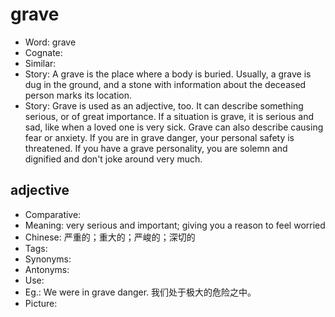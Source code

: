 # grave

- Word: grave
- Cognate: 
- Similar: 
- Story: A grave is the place where a body is buried. Usually, a grave is dug in the ground, and a stone with information about the deceased person marks its location.
- Story: Grave is used as an adjective, too. It can describe something serious, or of great importance. If a situation is grave, it is serious and sad, like when a loved one is very sick. Grave can also describe causing fear or anxiety. If you are in grave danger, your personal safety is threatened. If you have a grave personality, you are solemn and dignified and don't joke around very much.

## adjective

- Comparative: 
- Meaning: very serious and important; giving you a reason to feel worried
- Chinese: 严重的；重大的；严峻的；深切的
- Tags: 
- Synonyms: 
- Antonyms: 
- Use: 
- Eg.: We were in grave danger. 我们处于极大的危险之中。
- Picture: 

